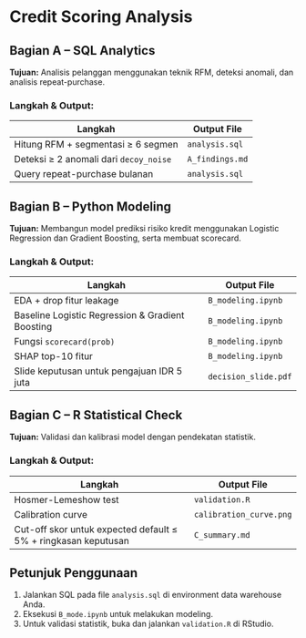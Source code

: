 # Credit Scoring Analysis

## Bagian A – SQL Analytics 

**Tujuan:** Analisis pelanggan menggunakan teknik RFM, deteksi anomali, dan analisis repeat-purchase.

### Langkah & Output:
| Langkah                                | Output File           |
|----------------------------------------|-----------------------|
| Hitung RFM + segmentasi ≥ 6 segmen     | `analysis.sql`        |
| Deteksi ≥ 2 anomali dari `decoy_noise` | `A_findings.md`       |
| Query repeat-purchase bulanan          | `analysis.sql`        |

## Bagian B – Python Modeling 

**Tujuan:** Membangun model prediksi risiko kredit menggunakan Logistic Regression dan Gradient Boosting, serta membuat scorecard.

### Langkah & Output:
| Langkah                                          | Output File                  |
|--------------------------------------------------|------------------------------|
| EDA + drop fitur leakage                         |      `B_modeling.ipynb`      |
| Baseline Logistic Regression & Gradient Boosting |      `B_modeling.ipynb`      |
| Fungsi `scorecard(prob)`                         |      `B_modeling.ipynb`      |
| SHAP top-10 fitur                                |      `B_modeling.ipynb`      |
| Slide keputusan untuk pengajuan IDR 5 juta       |     `decision_slide.pdf`     |

## Bagian C – R Statistical Check

**Tujuan:** Validasi dan kalibrasi model dengan pendekatan statistik.

### Langkah & Output:
| Langkah                                                              | Output File            |
|----------------------------------------------------------------------|------------------------|
| Hosmer-Lemeshow test                                                 | `validation.R`         |
| Calibration curve                                                    | `calibration_curve.png`|
| Cut-off skor untuk expected default ≤ 5% + ringkasan keputusan       | `C_summary.md`         |


## Petunjuk Penggunaan

1. Jalankan SQL pada file `analysis.sql` di environment data warehouse Anda.
2. Eksekusi `B_mode.ipynb` untuk melakukan modeling.
3. Untuk validasi statistik, buka dan jalankan `validation.R` di RStudio.
